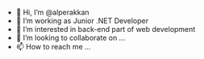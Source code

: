 - 👋 Hi, I’m @alperakkan
- 👀 I’m working as Junior .NET Developer
- 🌱 I’m interested in back-end part of web development
- 💞️ I’m looking to collaborate on ...
- 📫 How to reach me ...

<!---
alperakkan/alperakkan is a ✨ special ✨ repository because its `README.md` (this file) appears on your GitHub profile.
You can click the Preview link to take a look at your changes.
--->
